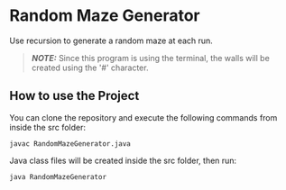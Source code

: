 # Random Maze Generator

Use recursion to generate a random maze at each run.

> **_NOTE:_** Since this program is using the terminal, the walls will be created using the '#' character.

## How to use the Project

You can clone the repository and execute the following commands from inside the src folder:

```
javac RandomMazeGenerator.java
```

Java class files will be created inside the src folder, then run:

```
java RandomMazeGenerator
```
